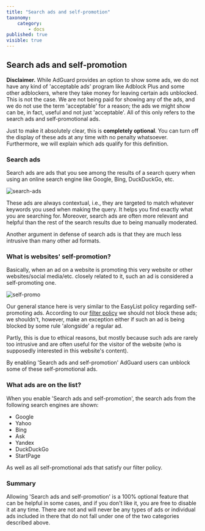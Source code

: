 ```yaml
---
title: "Search ads and self-promotion"
taxonomy:
    category:
        - docs
published: true
visible: true
---
```

## Search ads and self-promotion

**Disclaimer.** While AdGuard provides an option to show some ads, we do not have any kind of 'acceptable ads' program like Adblock Plus and some other adblockers, where they take money for leaving certain ads unblocked. This is not the case. We are not being paid for showing any of the ads, and we do not use the term 'acceptable' for a reason; the ads we might show can be, in fact, useful and not just 'acceptable'. All of this only refers to the search ads and self-promotional ads.

Just to make it absolutely clear, this is **completely optional**. You can turn off the display of these ads at any time with no penalty whatsoever. Furthermore, we will explain which ads qualify for this definition.

### Search ads

Search ads are ads that you see among the results of a search query when using an online search engine like Google, Bing, DuckDuckGo, etc. 

![search-ads](https://user-images.githubusercontent.com/28726429/27697369-b3d2556e-5cfc-11e7-9203-3c95a7de7c28.png)

These ads are always contextual, i.e., they are targeted to match whatever keywords you used when making the query. It helps you find exactly what you are searching for. Moreover, search ads are often more relevant and helpful than the rest of the search results due to being manually moderated.

Another argument in defense of search ads is that they are much less intrusive than many other ad formats.

### What is websites' self-promotion?

Basically, when an ad on a website is promoting this very website or other websites/social media/etc. closely related to it, such an ad is considered a self-promoting one.

![self-promo](https://user-images.githubusercontent.com/8577533/27700604-c9b6f330-5d06-11e7-8ac9-1a9120f720c8.png)

Our general stance here is very similar to the EasyList policy regarding self-promoting ads. According to our [filter policy](https://kb.adguard.com/general/adguard-filter-policy) we should not block these ads; we shouldn't, however, make an exception either if such an ad is being blocked by some rule 'alongside' a regular ad.

Partly, this is due to ethical reasons, but mostly because such ads are rarely too intrusive and are often useful for the visitor of the website (who is supposedly interested in this website's content).

By enabling 'Search ads and self-promotion' AdGuard users can unblock some of these self-promotional ads. 
 
### What ads are on the list?

When you enable 'Search ads and self-promotion', the search ads from the following search engines are shown:

* Google
* Yahoo
* Bing
* Ask
* Yandex
* DuckDuckGo
* StartPage

As well as all self-promotional ads that satisfy our filter policy.

### Summary

Allowing 'Search ads and self-promotion' is a 100% optional feature that can be helpful in some cases, and if you don't like it, you are free to disable it at any time. There are not and will never be any types of ads or individual ads included in there that do not fall under one of the two categories described above.
